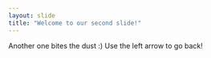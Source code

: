 ```yaml
---
layout: slide
title: "Welcome to our second slide!"
---
```

Another one bites the dust :)
Use the left arrow to go back!
